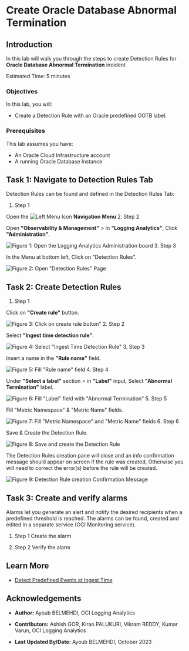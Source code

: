 # Create Oracle Database Abnormal Termination

## Introduction

In this lab will walk you through the steps to create Detection Rules for **Oracle Database Abnormal Termination** incident

Estimated Time: 5 minutes

### Objectives

In this lab, you will:

* Create a Detection Rule with an Oracle predefined OOTB label.

### Prerequisites

This lab assumes you have:

* An Oracle Cloud Infrastructure account
* A running Oracle Database Instance

## Task 1: Navigate to Detection Rules Tab

Detection Rules can be found and defined in the Detection Rules Tab:

1. Step 1

  Open the ![Left Menu Icon](images/menu-icon.png) **Navigation Menu**
2. Step 2

  Open **"Observability & Management"** > In **"Logging Analytics"**, Click **"Administration"**.

  ![Figure 1: Open the Logging Analytics Administration board ](images/open-the-logging-analytics-administration-board.png)
3. Step 3

  In the Menu at bottom left, Click on "Detection Rules".

  ![Figure 2: Open "Detection Rules" Page](images/open-detection-rules-page.png)

## Task 2: Create Detection Rules

1. Step 1

  Click on **"Create rule"** button.

  ![Figure 3: Click on create rule button"](images/click-on-create-rule-button.png)
2. Step 2

  Select **"Ingest time detection rule"**.

  ![Figure 4: Select "Ingest Time Detection Rule"](images/select-ingest-time-detection-rule.png)
3. Step 3

  Insert a name in the **"Rule name"** field.

  ![Figure 5: Fill "Rule name" field](images/fill-rule-name-field.png)
4. Step 4

  Under **"Select a label"** section > in **"Label"** input, Select **"Abnormal Termination"** label.

  ![Figure 6: Fill "Label" field with "Abnormal Termination"](images/fill-label-field.png)
5. Step 5

  Fill "Metric Namespace" & "Metric Name" fields.

  ![Figure 7: Fill "Metric Namespace" and "Metric Name" fields](images/fill-metric-namespace-and-metric-name-fields.png)
6. Step 6

  Save & Create the Detection Rule.

  ![Figure 8: Save and create the Detection Rule](images/save-and-create-the-detection-rule.png)

The Detection Rules creation pane will close and an info confirmation message should appear on screen if the rule was created, Otherwise you will need to correct the error(s) before the rule will be created.

![Figure 9: Detection Rule creation Confirmation Message](images/detection-rule-creation-confirmation-message.png)

## Task 3: Create and verify alarms

Alarms let you generate an alert and notify the desired recipients when a predefined threshold is reached. The alarms can be found, created and edited in a separate service (OCI Monitoring service).

1. Step 1
Create the alarm

2. Step 2
Verify the alarm

## Learn More

* [Detect Predefined Events at Ingest Time](https://docs.oracle.com/en-us/iaas/logging-analytics/doc/detect-predefined-events-ingest-time.html#GUID-D28CF994-288F-48C3-8CE5-28CE29C3482C)

## Acknowledgements

* **Author:** Ayoub BELMEHDI, OCI Logging Analytics

* **Contributors:** Ashish GOR, Kiran PALUKURI, Vikram REDDY, Kumar Varun, OCI Logging Analytics

* **Last Updated By/Date:** Ayoub BELMEHDI, October 2023
